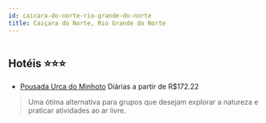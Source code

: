```yaml
---
id: caicara-do-norte-rio-grande-do-norte
title: Caiçara do Norte, Rio Grande do Norte
---
```


<center><img src="https://static.hotelurbano.com/reservas/prod0/9/9878/5b071131d6746_pousada-urca-do-minhoto.jpg" alt="" /></center>


## Hotéis ⭐️⭐️⭐️

-    [Pousada Urca do Minhoto](https://www.hurb.com/aud/https://www.hurb.com/hoteis/sao-bento-do-norte/pousada-urca-do-minhoto-9878?cmp=18055) Diárias a partir de R$172.22
   > Uma ótima alternativa para grupos que desejam explorar a natureza e praticar atividades ao ar livre.
